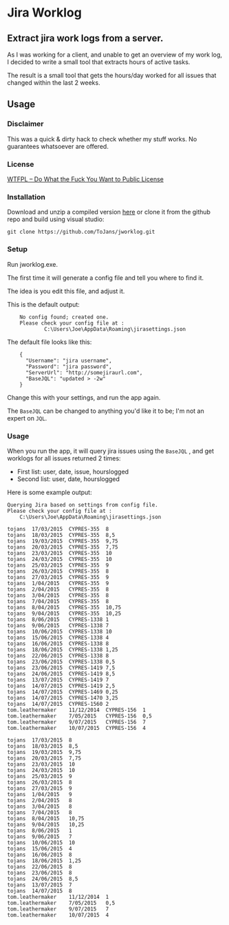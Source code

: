 # Jira Worklog

## Extract jira work logs from a server.

As I was working for a client, and unable to get an overview of my work log, I decided to write a small tool that extracts hours of active tasks.

The result is a small tool that gets the hours/day worked for all issues that changed within
the last 2 weeks.

## Usage

### Disclaimer

This was a quick & dirty hack to check whether my stuff works. No guarantees whatsoever are offered.

### License

[WTFPL – Do What the Fuck You Want to Public License](http://www.wtfpl.net/)

### Installation

Download and unzip a compiled version [here](download/jworklog.zip) or clone it from the github repo and build using visual studio:

    git clone https://github.com/ToJans/jworklog.git


### Setup

Run jworklog.exe.

The first time it will generate a config file and tell you where to find it.

The idea is you edit this file, and adjust it.

This is the default output: 

        No config found; created one.
        Please check your config file at :
                C:\Users\Joe\AppData\Roaming\jirasettings.json

The default file looks like this:

        {
          "Username": "jira username",
          "Password": "jira password",
          "ServerUrl": "http://somejiraurl.com",
          "BaseJQL": "updated > -2w"
        }

Change this with your settings, and run the app again.

The `BaseJQL` can be changed to anything you'd like it to be; I'm not an expert on `JQL`.

### Usage

When you run the app, it will query jira issues using the `BaseJQL` , and get worklogs for all issues returned 2 times:

- First list: user, date, issue, hourslogged
- Second list: user, date, hourslogged

Here is some example output:

    Querying Jira based on settings from config file.
    Please check your config file at :
        C:\Users\Joe\AppData\Roaming\jirasettings.json
    
    tojans	17/03/2015	CYPRES-355	8
    tojans	18/03/2015	CYPRES-355	8,5
    tojans	19/03/2015	CYPRES-355	9,75
    tojans	20/03/2015	CYPRES-355	7,75
    tojans	23/03/2015	CYPRES-355	10
    tojans	24/03/2015	CYPRES-355	10
    tojans	25/03/2015	CYPRES-355	9
    tojans	26/03/2015	CYPRES-355	8
    tojans	27/03/2015	CYPRES-355	9
    tojans	1/04/2015	CYPRES-355	9
    tojans	2/04/2015	CYPRES-355	8
    tojans	3/04/2015	CYPRES-355	8
    tojans	7/04/2015	CYPRES-355	8
    tojans	8/04/2015	CYPRES-355	10,75
    tojans	9/04/2015	CYPRES-355	10,25
    tojans	8/06/2015	CYPRES-1338	1
    tojans	9/06/2015	CYPRES-1338	7
    tojans	10/06/2015	CYPRES-1338	10
    tojans	15/06/2015	CYPRES-1338	4
    tojans	16/06/2015	CYPRES-1338	8
    tojans	18/06/2015	CYPRES-1338	1,25
    tojans	22/06/2015	CYPRES-1338	8
    tojans	23/06/2015	CYPRES-1338	0,5
    tojans	23/06/2015	CYPRES-1419	7,5
    tojans	24/06/2015	CYPRES-1419	8,5
    tojans	13/07/2015	CYPRES-1419	7
    tojans	14/07/2015	CYPRES-1419	2,5
    tojans	14/07/2015	CYPRES-1469	0,25
    tojans	14/07/2015	CYPRES-1470	3,25
    tojans	14/07/2015	CYPRES-1560	2
    tom.leathermaker	11/12/2014	CYPRES-156	1
    tom.leathermaker	7/05/2015	CYPRES-156	0,5
    tom.leathermaker	9/07/2015	CYPRES-156	7
    tom.leathermaker	10/07/2015	CYPRES-156	4

    tojans	17/03/2015	8
    tojans	18/03/2015	8,5
    tojans	19/03/2015	9,75
    tojans	20/03/2015	7,75
    tojans	23/03/2015	10
    tojans	24/03/2015	10
    tojans	25/03/2015	9
    tojans	26/03/2015	8
    tojans	27/03/2015	9
    tojans	1/04/2015	9
    tojans	2/04/2015	8
    tojans	3/04/2015	8
    tojans	7/04/2015	8
    tojans	8/04/2015	10,75
    tojans	9/04/2015	10,25
    tojans	8/06/2015	1
    tojans	9/06/2015	7
    tojans	10/06/2015	10
    tojans	15/06/2015	4
    tojans	16/06/2015	8
    tojans	18/06/2015	1,25
    tojans	22/06/2015	8
    tojans	23/06/2015	8
    tojans	24/06/2015	8,5
    tojans	13/07/2015	7
    tojans	14/07/2015	8
    tom.leathermaker	11/12/2014	1
    tom.leathermaker	7/05/2015	0,5
    tom.leathermaker	9/07/2015	7
    tom.leathermaker	10/07/2015	4
